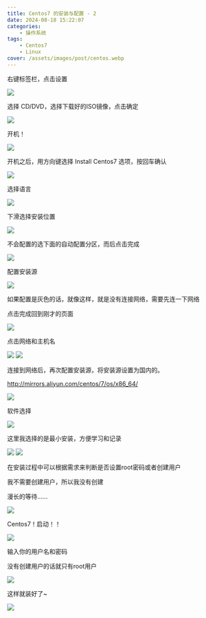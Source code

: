 ```yaml
---
title: Centos7 的安装与配置 - 2
date: 2024-08-18 15:22:07
categories:
    - 操作系统
tags:
    - Centos7
    - Linux
cover: /assets/images/post/centos.webp
---
```


右键标签栏，点击设置

![](1.png)

选择 CD/DVD，选择下载好的ISO镜像，点击确定

![](2.png)

开机！

![](3.png)

开机之后，用方向键选择 Install Centos7 选项，按回车确认

![](4.png)

选择语言

![](5.png)

下滑选择安装位置

![](6.png)

不会配置的选下面的自动配置分区，而后点击完成

![](7.png)

配置安装源

![](8.png)

如果配置是灰色的话，就像这样，就是没有连接网络，需要先连一下网络

点击完成回到刚才的页面

![](9.png)

点击网络和主机名

![](10.png)
![](11.png)

连接到网络后，再次配置安装源，将安装源设置为国内的。

http://mirrors.aliyun.com/centos/7/os/x86_64/

![](12.png)

软件选择

![](13.png)

这里我选择的是最小安装，方便学习和记录

![](14.png)
![](15.png)

在安装过程中可以根据需求来判断是否设置root密码或者创建用户

我不需要创建用户，所以我没有创建

漫长的等待……

![](16.png)

Centos7！启动！！

![](17.png)

输入你的用户名和密码

没有创建用户的话就只有root用户

![](18.png)

这样就装好了~

![](19.png)


